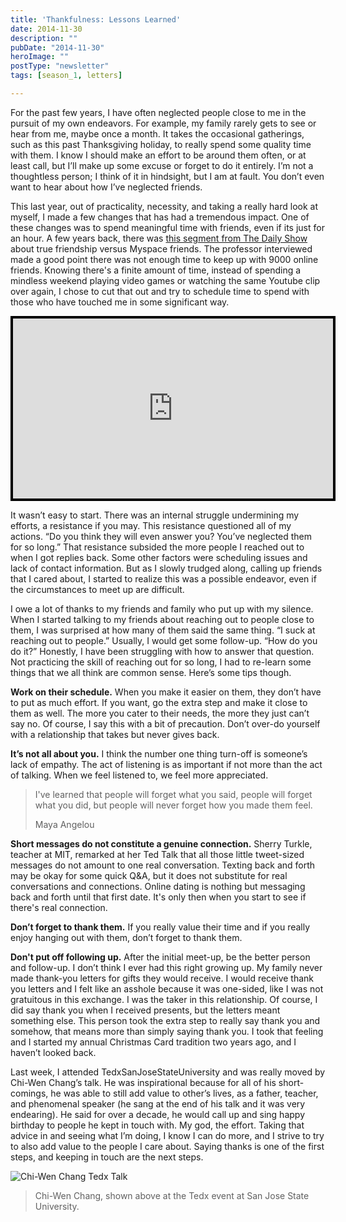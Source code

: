 ```yaml
---
title: 'Thankfulness: Lessons Learned'
date: 2014-11-30
description: ""
pubDate: "2014-11-30"
heroImage: ""
postType: "newsletter"
tags: [season_1, letters]

---
```




For the past few years, I have often neglected people close to me in the pursuit of my own endeavors. For example, my family rarely gets to see or hear from me, maybe once a month. It takes the occasional gatherings, such as this past Thanksgiving holiday, to really spend some quality time with them. I know I should make an effort to be around them often, or at least call, but I’ll make up some excuse or forget to do it entirely. I’m not a thoughtless person; I think of it in hindsight, but I am at fault. You don’t even want to hear about how I’ve neglected friends.

This last year, out of practicality, necessity, and taking a really hard look at myself, I made a few changes that has had a tremendous impact. One of these changes was to spend meaningful time with friends, even if its just for an hour. A few years back, there was [this segment from The Daily Show](https://www.cc.com/video-clips/dxrlhk/the-daily-show-with-jon-stewart-trendspotting---social-networking) about true friendship versus Myspace friends. The professor interviewed made a good point there was not enough time to keep up with 9000 online friends. Knowing there's a finite amount of time, instead of spending a mindless weekend playing video games or watching the same Youtube clip over again, I chose to cut that out and try to schedule time to spend with those who have touched me in some significant way.

<div style="background-color:#000000;width:520px;"><div style="padding:4px;"><iframe src="https://media.mtvnservices.com/embed/mgid:arc:video:comedycentral.com:b0926c8a-ed00-11e0-aca6-0026b9414f30" width="512" height="288" frameborder="0" allowfullscreen="true"></iframe></div></div>

It wasn’t easy to start. There was an internal struggle undermining my efforts, a resistance if you may. This resistance questioned all of my actions. “Do you think they will even answer you? You’ve neglected them for so long.” That resistance subsided the more people I reached out to when I got replies back. Some other factors were scheduling issues and lack of contact information. But as I slowly trudged along, calling up friends that I cared about, I started to realize this was a possible endeavor, even if the circumstances to meet up are difficult.

I owe a lot of thanks to my friends and family who put up with my silence. When I started talking to my friends about reaching out to people close to them, I was surprised at how many of them said the same thing. “I suck at reaching out to people.” Usually, I would get some follow-up. “How do you do it?” Honestly, I have been struggling with how to answer that question. Not practicing the skill of reaching out for so long, I had to re-learn some things that we all think are common sense. Here’s some tips though.

**Work on their schedule.** When you make it easier on them, they don’t have to put as much effort. If you want, go the extra step and make it close to them as well. The more you cater to their needs, the more they just can’t say no. Of course, I say this with a bit of precaution. Don’t over-do yourself with a relationship that takes but never gives back.

**It’s not all about you.** I think the number one thing turn-off is someone’s lack of empathy. The act of listening is as important if not more than the act of talking. When we feel listened to, we feel more appreciated.

> I've learned that people will forget what you said, people will forget what you did, but people will never forget how you made them feel.
>
> Maya Angelou

**Short messages do not constitute a genuine connection.** Sherry Turkle, teacher at MIT, remarked at her Ted Talk that all those little tweet-sized messages do not amount to one real conversation. Texting back and forth may be okay for some quick Q&A, but it does not substitute for real conversations and connections. Online dating is nothing but messaging back and forth until that first date. It's only then when you start to see if there's real connection.

**Don’t forget to thank them.** If you really value their time and if you really enjoy hanging out with them, don’t forget to thank them.

**Don't put off following up.** After the initial meet-up, be the better person and follow-up. I don’t think I ever had this right growing up. My family never made thank-you letters for gifts they would receive. I would receive thank you letters and I felt like an asshole because it was one-sided, like I was not gratuitous in this exchange. I was the taker in this relationship. Of course, I did say thank you when I received presents, but the letters meant something else. This person took the extra step to really say thank you and somehow, that means more than simply saying thank you. I took that feeling and I started my annual Christmas Card tradition two years ago, and I haven’t looked back.

Last week, I attended TedxSanJoseStateUniversity and was really moved by Chi-Wen Chang’s talk. He was inspirational because for all of his short-comings, he was able to still add value to other’s lives, as a father, teacher, and phenomenal speaker (he sang at the end of his talk and it was very endearing). He said for over a decade, he would call up and sing happy birthday to people he kept in touch with. My god, the effort. Taking that advice in and seeing what I’m doing, I know I can do more, and I strive to try to also add value to the people I care about. Saying thanks is one of the first steps, and keeping in touch are the next steps.

![Chi-Wen Chang Tedx Talk](https://gallery.tinyletterapp.com/b7acb1dd09358f1ed19f16a562a005fc08d42511/images/f8ae3373-fca1-41a1-8a2e-22d9460736b4.jpg)

> Chi-Wen Chang, shown above at the Tedx event at San Jose State University.
